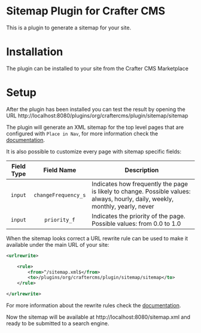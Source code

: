 # Sitemap Plugin for Crafter CMS

This is a plugin to generate a sitemap for your site.

# Installation

The plugin can be installed to your site from the Crafter CMS Marketplace

# Setup

After the plugin has been installed you can test the result by opening the URL
http://localhost:8080/plugins/org/craftercms/plugin/sitemap/sitemap

The plugin will generate an XML sitemap for the top level pages that are configured with `Place in Nav`, for more
information check the [documentation](https://docs.craftercms.org/en/4.0/developers/form-controls/form-page-order.html).

It is also possible to customize every page with sitemap specific fields:

|Field Type|Field Name|Description|
|:-:|:-:|-|
|`input`|`changeFrequency_s`|Indicates how frequently the page is likely to change. Possible values: always, hourly, daily, weekly, monthly, yearly, never|
|`input`|`priority_f`|Indicates the priority of the page. Possible values: from 0.0 to 1.0|

When the sitemap looks correct a URL rewrite rule can be used to make it available under the main URL of your site:

```xml
<urlrewrite>

    <rule>
        <from>^/sitemap.xml$</from>
        <to>/plugins/org/craftercms/plugin/sitemap/sitemap</to>
    </rule>

</urlrewrite>
```

For more information about the rewrite rules check the [documentation](https://docs.craftercms.org/en/4.0/site-administrators/engine/configure-url-rewrite.html).

Now the sitemap will be available at http://localhost:8080/sitemap.xml and ready to be submitted to a search engine.
